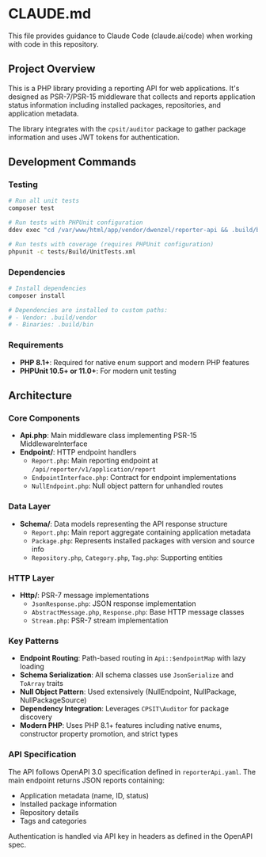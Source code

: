 # CLAUDE.md

This file provides guidance to Claude Code (claude.ai/code) when working with code in this repository.

## Project Overview

This is a PHP library providing a reporting API for web applications. It's designed as PSR-7/PSR-15 middleware that collects and reports application status information including installed packages, repositories, and application metadata.

The library integrates with the `cpsit/auditor` package to gather package information and uses JWT tokens for authentication.

## Development Commands

### Testing

```bash
# Run all unit tests
composer test

# Run tests with PHPUnit configuration
ddev exec "cd /var/www/html/app/vendor/dwenzel/reporter-api && .build/bin/phpunit -c tests/Build/UnitTests.xml"

# Run tests with coverage (requires PHPUnit configuration)
phpunit -c tests/Build/UnitTests.xml
```

### Dependencies

```bash
# Install dependencies
composer install

# Dependencies are installed to custom paths:
# - Vendor: .build/vendor
# - Binaries: .build/bin
```

### Requirements

- **PHP 8.1+**: Required for native enum support and modern PHP features
- **PHPUnit 10.5+ or 11.0+**: For modern unit testing

## Architecture

### Core Components

- **Api.php**: Main middleware class implementing PSR-15 MiddlewareInterface
- **Endpoint/**: HTTP endpoint handlers
  - `Report.php`: Main reporting endpoint at `/api/reporter/v1/application/report`
  - `EndpointInterface.php`: Contract for endpoint implementations
  - `NullEndpoint.php`: Null object pattern for unhandled routes

### Data Layer

- **Schema/**: Data models representing the API response structure
  - `Report.php`: Main report aggregate containing application metadata
  - `Package.php`: Represents installed packages with version and source info
  - `Repository.php`, `Category.php`, `Tag.php`: Supporting entities

### HTTP Layer

- **Http/**: PSR-7 message implementations
  - `JsonResponse.php`: JSON response implementation
  - `AbstractMessage.php`, `Response.php`: Base HTTP message classes
  - `Stream.php`: PSR-7 stream implementation

### Key Patterns

- **Endpoint Routing**: Path-based routing in `Api::$endpointMap` with lazy loading
- **Schema Serialization**: All schema classes use `JsonSerialize` and `ToArray` traits
- **Null Object Pattern**: Used extensively (NullEndpoint, NullPackage, NullPackageSource)
- **Dependency Integration**: Leverages `CPSIT\Auditor` for package discovery
- **Modern PHP**: Uses PHP 8.1+ features including native enums, constructor property promotion, and strict types

### API Specification

The API follows OpenAPI 3.0 specification defined in `reporterApi.yaml`. The main endpoint returns JSON reports containing:
- Application metadata (name, ID, status)
- Installed package information
- Repository details
- Tags and categories

Authentication is handled via API key in headers as defined in the OpenAPI spec.